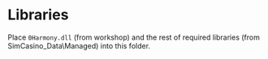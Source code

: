 # Libraries

Place `0Harmony.dll` (from workshop) and the rest of required libraries (from SimCasino_Data\Managed\) into this folder.